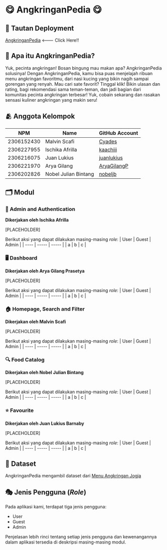 # 😋 AngkringanPedia 😋

## 🔗 Tautan Deployment

[AngkringanPedia](http://malvin-scafi-angkringanpedia.pbp.cs.ui.ac.id/) <--- Click Here!!

## 🤔 Apa itu AngkringanPedia?
Yuk, pecinta angkringan! Bosan bingung mau makan apa? AngkringanPedia solusinya! Dengan AngkringanPedia, kamu bisa puas menjelajah ribuan menu angkringan favoritmu, dari nasi kucing yang bikin nagih sampai gorengan yang renyah. Mau cari sate favorit? Tinggal klik! Bikin ulasan dan rating, bagi rekomendasi sama teman-teman, dan jadi bagian dari komunitas pecinta angkringan terbesar! Yuk, cobain sekarang dan rasakan sensasi kuliner angkringan yang makin seru!

## 🫂 Anggota Kelompok 
| NPM | Name | GitHub Account | 
| -- | -- | -- |
| 2306152430 | Malvin Scafi | [Cyades](https://github.com/Cyades) |
| 2306227955 | Ischika Afrilla | [kaachiii](https://github.com/kaachiii) |
| 2306216075 | Juan Lukius | [juanlukius](https://github.com/juanlukius) |
| 2306221970 | Arya Gilang | [AryaGilangP](https://github.com/AryaGilangP) |
| 2306202826 | Nobel Julian Bintang | [nobeljb](https://github.com/nobeljb) |

## 🗂️ Modul

### 🔐 Admin and Authentication

**Dikerjakan oleh Ischika Afrilla**

[PLACEHOLDER]

Berikut aksi yang dapat dilakukan masing-masing _role_:
| User | Guest | Admin |
| ---- | ----- | ----- |
| a | b | c |


### 🖥️ Dashboard

**Dikerjakan oleh Arya Gilang Prasetya**

[PLACEHOLDER]

Berikut aksi yang dapat dilakukan masing-masing _role_:
| User | Guest | Admin |
| ---- | ----- | ----- |
| a | b | c |


### 🏠 Homepage, Search and Filter

**Dikerjakan oleh Malvin Scafi**

[PLACEHOLDER]

Berikut aksi yang dapat dilakukan masing-masing _role_:
| User | Guest | Admin |
| ---- | ----- | ----- |
| a | b | c |


### 🔍 Food Catalog

**Dikerjakan oleh Nobel Julian Bintang**

[PLACEHOLDER]

Berikut aksi yang dapat dilakukan masing-masing _role_:
| User | Guest | Admin |
| ---- | ----- | ----- |
| a | b | c |


### ⭐ Favourite

**Dikerjakan oleh Juan Lukius Barnaby**

[PLACEHOLDER]

Berikut aksi yang dapat dilakukan masing-masing _role_:
| User | Guest | Admin |
| ---- | ----- | ----- |
| a | b | c |


## 📝 Dataset

AngkringanPedia mengambil dataset dari [Menu Angkringan Jogja](https://cookpad.com/id/cari/menu%20angkringan%20jogja) 


## 🎭 Jenis Pengguna (_Role_)

Pada aplikasi kami, terdapat tiga jenis pengguna:

- User
- Guest
- Admin

Penjelasan lebih rinci tentang setiap jenis pengguna dan kewenangannya dalam aplikasi tersedia di deskripsi masing-masing modul.
